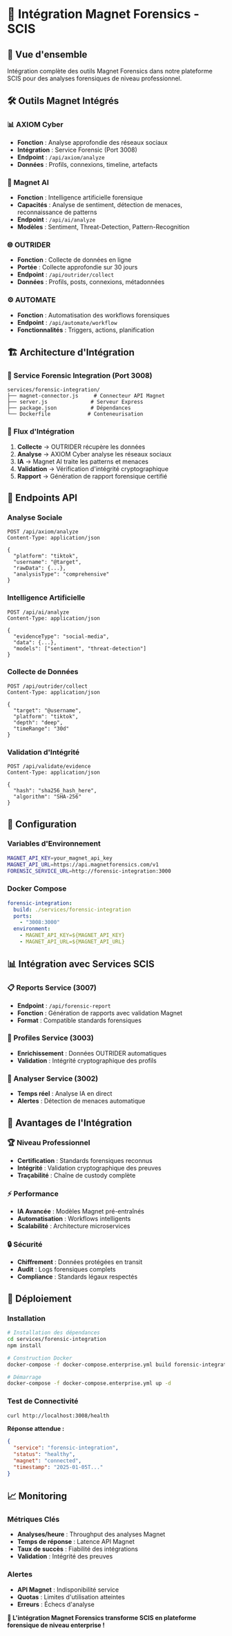 # 🔬 Intégration Magnet Forensics - SCIS

## 🎯 Vue d'ensemble
Intégration complète des outils Magnet Forensics dans notre plateforme SCIS pour des analyses forensiques de niveau professionnel.

## 🛠️ Outils Magnet Intégrés

### 📊 AXIOM Cyber
- **Fonction** : Analyse approfondie des réseaux sociaux
- **Intégration** : Service Forensic (Port 3008)
- **Endpoint** : `/api/axiom/analyze`
- **Données** : Profils, connexions, timeline, artefacts

### 🤖 Magnet AI
- **Fonction** : Intelligence artificielle forensique
- **Capacités** : Analyse de sentiment, détection de menaces, reconnaissance de patterns
- **Endpoint** : `/api/ai/analyze`
- **Modèles** : Sentiment, Threat-Detection, Pattern-Recognition

### 🌐 OUTRIDER
- **Fonction** : Collecte de données en ligne
- **Portée** : Collecte approfondie sur 30 jours
- **Endpoint** : `/api/outrider/collect`
- **Données** : Profils, posts, connexions, métadonnées

### ⚙️ AUTOMATE
- **Fonction** : Automatisation des workflows forensiques
- **Endpoint** : `/api/automate/workflow`
- **Fonctionnalités** : Triggers, actions, planification

## 🏗️ Architecture d'Intégration

### 🔧 Service Forensic Integration (Port 3008)
```
services/forensic-integration/
├── magnet-connector.js     # Connecteur API Magnet
├── server.js              # Serveur Express
├── package.json           # Dépendances
└── Dockerfile            # Conteneurisation
```

### 🔄 Flux d'Intégration
1. **Collecte** → OUTRIDER récupère les données
2. **Analyse** → AXIOM Cyber analyse les réseaux sociaux
3. **IA** → Magnet AI traite les patterns et menaces
4. **Validation** → Vérification d'intégrité cryptographique
5. **Rapport** → Génération de rapport forensique certifié

## 📡 Endpoints API

### Analyse Sociale
```http
POST /api/axiom/analyze
Content-Type: application/json

{
  "platform": "tiktok",
  "username": "@target",
  "rawData": {...},
  "analysisType": "comprehensive"
}
```

### Intelligence Artificielle
```http
POST /api/ai/analyze
Content-Type: application/json

{
  "evidenceType": "social-media",
  "data": {...},
  "models": ["sentiment", "threat-detection"]
}
```

### Collecte de Données
```http
POST /api/outrider/collect
Content-Type: application/json

{
  "target": "@username",
  "platform": "tiktok",
  "depth": "deep",
  "timeRange": "30d"
}
```

### Validation d'Intégrité
```http
POST /api/validate/evidence
Content-Type: application/json

{
  "hash": "sha256_hash_here",
  "algorithm": "SHA-256"
}
```

## 🔐 Configuration

### Variables d'Environnement
```bash
MAGNET_API_KEY=your_magnet_api_key
MAGNET_API_URL=https://api.magnetforensics.com/v1
FORENSIC_SERVICE_URL=http://forensic-integration:3000
```

### Docker Compose
```yaml
forensic-integration:
  build: ./services/forensic-integration
  ports:
    - "3008:3000"
  environment:
    - MAGNET_API_KEY=${MAGNET_API_KEY}
    - MAGNET_API_URL=${MAGNET_API_URL}
```

## 📊 Intégration avec Services SCIS

### 📋 Reports Service (3007)
- **Endpoint** : `/api/forensic-report`
- **Fonction** : Génération de rapports avec validation Magnet
- **Format** : Compatible standards forensiques

### 👥 Profiles Service (3003)
- **Enrichissement** : Données OUTRIDER automatiques
- **Validation** : Intégrité cryptographique des profils

### 📡 Analyser Service (3002)
- **Temps réel** : Analyse IA en direct
- **Alertes** : Détection de menaces automatique

## 🎯 Avantages de l'Intégration

### 🏆 Niveau Professionnel
- **Certification** : Standards forensiques reconnus
- **Intégrité** : Validation cryptographique des preuves
- **Traçabilité** : Chaîne de custody complète

### ⚡ Performance
- **IA Avancée** : Modèles Magnet pré-entraînés
- **Automatisation** : Workflows intelligents
- **Scalabilité** : Architecture microservices

### 🔒 Sécurité
- **Chiffrement** : Données protégées en transit
- **Audit** : Logs forensiques complets
- **Compliance** : Standards légaux respectés

## 🚀 Déploiement

### Installation
```bash
# Installation des dépendances
cd services/forensic-integration
npm install

# Construction Docker
docker-compose -f docker-compose.enterprise.yml build forensic-integration

# Démarrage
docker-compose -f docker-compose.enterprise.yml up -d
```

### Test de Connectivité
```bash
curl http://localhost:3008/health
```

**Réponse attendue :**
```json
{
  "service": "forensic-integration",
  "status": "healthy",
  "magnet": "connected",
  "timestamp": "2025-01-05T..."
}
```

## 📈 Monitoring

### Métriques Clés
- **Analyses/heure** : Throughput des analyses Magnet
- **Temps de réponse** : Latence API Magnet
- **Taux de succès** : Fiabilité des intégrations
- **Validation** : Intégrité des preuves

### Alertes
- **API Magnet** : Indisponibilité service
- **Quotas** : Limites d'utilisation atteintes
- **Erreurs** : Échecs d'analyse

**🔬 L'intégration Magnet Forensics transforme SCIS en plateforme forensique de niveau enterprise !**
